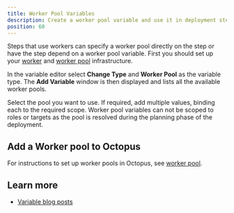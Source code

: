 ```yaml
---
title: Worker Pool Variables
description: Create a worker pool variable and use it in deployment steps
position: 60
---
```


Steps that use workers can specify a worker pool directly on the step or have the step depend on a worker pool variable.  First you should set up your [worker](/docs/infrastructure/workers/index.md) and [worker pool](/docs/infrastructure/workers/worker-pools.md) infrastructure.

In the variable editor select **Change Type** and **Worker Pool** as the variable type.  The **Add Variable** window is then displayed and lists all the available worker pools.

Select the pool you want to use.  If required, add multiple values, binding each to the required scope. Worker pool variables can not be scoped to roles or targets as the pool is resolved during the planning phase of the deployment.

## Add a Worker pool to Octopus

For instructions to set up worker pools in Octopus, see [worker pool](/docs/infrastructure/workers/worker-pools.md).

## Learn more

- [Variable blog posts](https://www.octopus.com/blog/tag/variables)